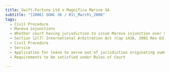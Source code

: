 ```yaml
---
title: Swift-Fortune Ltd v Magnifica Marine SA 
subtitle: "[2006] SGHC 36 / 01\_March\_2006"
tags:
  - Civil Procedure
  - Mareva injunctions
  - Whether court having jurisdiction to issue Mareva injunction over Singapore assets of foreigner in support of foreign arbitration
  - Section 12(7) International Arbitration Act (Cap 143A, 2002 Rev Ed)
  - Civil Procedure
  - Service
  - Application for leave to serve out of jurisdiction originating summons taken out under International Arbitration Act
  - Requirements to be satisfied under Rules of Court

---
```


